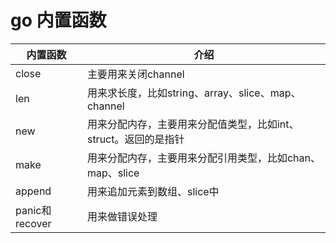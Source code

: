 # go 内置函数

|内置函数	|介绍|
|---	|---|
|close	|主要用来关闭channel|
|len	|用来求长度，比如string、array、slice、map、channel|
|new	|用来分配内存，主要用来分配值类型，比如int、struct。返回的是指针|
|make	|用来分配内存，主要用来分配引用类型，比如chan、map、slice|
|append	|用来追加元素到数组、slice中|
|panic和recover	|用来做错误处理|